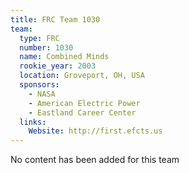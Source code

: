 ```yaml
---
title: FRC Team 1030
team:
  type: FRC
  number: 1030
  name: Combined Minds
  rookie_year: 2003
  location: Groveport, OH, USA
  sponsors:
    - NASA
    - American Electric Power
    - Eastland Career Center
  links:
    Website: http://first.efcts.us
---
```

No content has been added for this team